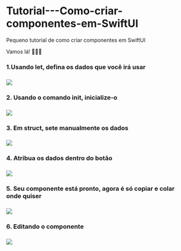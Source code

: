 # Tutorial---Como-criar-componentes-em-SwiftUI
<p> Pequeno tutorial de como criar componentes em SwiftUI</p>


Vamos lá! 👩🏽‍💻

<h3>1.Usando let, defina os dados que você irá usar <h3/>
<img src="https://user-images.githubusercontent.com/102704880/204399996-5438800f-4e09-4347-9e5f-8ab58f12d29f.gif"/>

<h3>2. Usando o comando init, inicialize-o<h3/>
<img src="https://user-images.githubusercontent.com/102704880/204400461-2e35af32-2d28-445b-a681-70be83be9483.gif"/>

<h3>3. Em struct, sete manualmente os dados<h3/>
<img src="https://user-images.githubusercontent.com/102704880/204401040-b1e338eb-d02e-4df5-9600-e6ad80805aba.gif"/>

<h3>4. Atribua os dados dentro do botão<h3/>
<img src="https://user-images.githubusercontent.com/102704880/204401147-a775910f-f236-4fa9-bf60-ab461c997d38.gif"/>

<h3>5. Seu componente está pronto, agora é só copiar e colar onde quiser<h3/>
<img src="https://user-images.githubusercontent.com/102704880/204401347-b8039c48-f11d-4476-926b-7508897982a9.gif"/>

<h3>6. Editando o componente<h3/>
<img src="https://user-images.githubusercontent.com/102704880/204401437-c99158d6-f0b2-4d8e-9193-a4ea4bc57fe6.gif"/>
